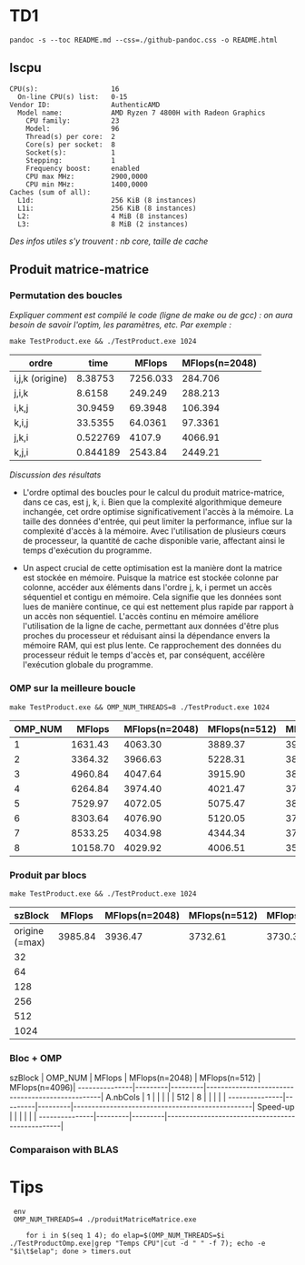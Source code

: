 
# TD1

`pandoc -s --toc README.md --css=./github-pandoc.css -o README.html`

## lscpu

```
CPU(s):                  16
  On-line CPU(s) list:   0-15
Vendor ID:               AuthenticAMD
  Model name:            AMD Ryzen 7 4800H with Radeon Graphics
    CPU family:          23
    Model:               96
    Thread(s) per core:  2
    Core(s) per socket:  8
    Socket(s):           1
    Stepping:            1
    Frequency boost:     enabled
    CPU max MHz:         2900,0000
    CPU min MHz:         1400,0000
Caches (sum of all):     
  L1d:                   256 KiB (8 instances)
  L1i:                   256 KiB (8 instances)
  L2:                    4 MiB (8 instances)
  L3:                    8 MiB (2 instances)
```

*Des infos utiles s'y trouvent : nb core, taille de cache*

## Produit matrice-matrice

### Permutation des boucles

*Expliquer comment est compilé le code (ligne de make ou de gcc) : on aura besoin de savoir l'optim, les paramètres, etc. Par exemple :*

`make TestProduct.exe && ./TestProduct.exe 1024`

  ordre           | time    | MFlops  | MFlops(n=2048)
------------------|---------|---------|----------------
i,j,k (origine)   | 8.38753 | 7256.033 | 284.706
j,i,k             | 8.6158 | 249.249 | 288.213
i,k,j             | 30.9459 | 69.3948 | 106.394
k,i,j             | 33.5355 | 64.0361 | 97.3361
j,k,i             | 0.522769 | 4107.9 | 4066.91
k,j,i             | 0.844189 | 2543.84 | 2449.21

*Discussion des résultats*

- L'ordre optimal des boucles pour le calcul du produit matrice-matrice, dans ce cas, est j, k, i. Bien que la complexité algorithmique demeure inchangée, cet ordre optimise significativement l'accès à la mémoire. La taille des données d'entrée, qui peut limiter la performance, influe sur la complexité d'accès à la mémoire. Avec l'utilisation de plusieurs cœurs de processeur, la quantité de cache disponible varie, affectant ainsi le temps d'exécution du programme.

- Un aspect crucial de cette optimisation est la manière dont la matrice est stockée en mémoire. Puisque la matrice est stockée colonne par colonne, accéder aux éléments dans l'ordre j, k, i permet un accès séquentiel et contigu en mémoire. Cela signifie que les données sont lues de manière continue, ce qui est nettement plus rapide par rapport à un accès non séquentiel. L'accès continu en mémoire améliore l'utilisation de la ligne de cache, permettant aux données d'être plus proches du processeur et réduisant ainsi la dépendance envers la mémoire RAM, qui est plus lente. Ce rapprochement des données du processeur réduit le temps d'accès et, par conséquent, accélère l'exécution globale du programme.

### OMP sur la meilleure boucle

`make TestProduct.exe && OMP_NUM_THREADS=8 ./TestProduct.exe 1024`

  OMP_NUM         | MFlops  | MFlops(n=2048) | MFlops(n=512)  | MFlops(n=4096)
------------------|---------|----------------|----------------|---------------
1                 | 1631.43 | 4063.30 | 3889.37 | 3949.24
2                 | 3364.32 | 3966.63 | 5228.31 | 3895.33
3                 | 4960.84 | 4047.64 | 3915.90 | 3852.09
4                 | 6264.84 | 3974.40 | 4021.47 | 3768.29
5                 | 7529.97| 4072.05 | 5075.47 | 3869.85
6                 | 8303.64 | 4076.90 | 5120.05 | 3743.28
7                 | 8533.25 | 4034.98 | 4344.34 | 3757.77
8                 | 10158.70 | 4029.92 | 4006.51 | 3594.60

### Produit par blocs

`make TestProduct.exe && ./TestProduct.exe 1024`

  szBlock         | MFlops  | MFlops(n=2048) | MFlops(n=512)  | MFlops(n=4096)
------------------|---------|----------------|----------------|---------------
origine (=max)    | 3985.84 | 3936.47 | 3732.61 | 3730.31
32                |  |
64                |  |
128               |  |
256               |  |
512               |  |
1024              |  |

### Bloc + OMP

  szBlock      | OMP_NUM | MFlops  | MFlops(n=2048) | MFlops(n=512)  | MFlops(n=4096)|
---------------|---------|---------|-------------------------------------------------|
A.nbCols       |  1      |         |                |                |               |
512            |  8      |         |                |                |               |
---------------|---------|---------|-------------------------------------------------|
Speed-up       |         |         |                |                |               |
---------------|---------|---------|-------------------------------------------------|

### Comparaison with BLAS

# Tips

```
 env 
 OMP_NUM_THREADS=4 ./produitMatriceMatrice.exe
```

```
    for i in $(seq 1 4); do elap=$(OMP_NUM_THREADS=$i ./TestProductOmp.exe|grep "Temps CPU"|cut -d " " -f 7); echo -e "$i\t$elap"; done > timers.out
```
